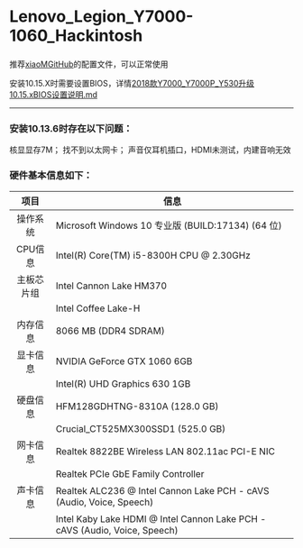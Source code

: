 # Lenovo_Legion_Y7000-1060_Hackintosh

###
推荐[xiaoMGitHub](https://github.com/xiaoMGitHub/LEGION_Y7000Series_Hackintosh_Clover)的配置文件，可以正常使用

安装10.15.X时需要设置BIOS，详情[2018款Y7000_Y7000P_Y530升级10.15.xBIOS设置说明.md](https://github.com/xiaoMGitHub/LEGION_Y7000Series_Hackintosh/blob/master/BIOS_Setup_Instructions.md)

------
### 安装10.13.6时存在以下问题：


核显显存7M；
找不到以太网卡；
声音仅耳机插口，HDMI未测试，内建音响无效

### 硬件基本信息如下：


|项目|信息|
|:-----:|-----|
|操作系统|Microsoft Windows 10 专业版 (BUILD:17134) (64 位)|
|CPU信息|Intel(R) Core(TM) i5-8300H CPU @ 2.30GHz|
|主板芯片组|Intel Cannon Lake HM370|
||Intel Coffee Lake-H|
|内存信息|8066 MB  (DDR4 SDRAM)|
|显卡信息|NVIDIA GeForce GTX 1060 6GB|
||Intel(R) UHD Graphics 630 1GB|
|硬盘信息|HFM128GDHTNG-8310A (128.0 GB)|
||Crucial_CT525MX300SSD1 (525.0 GB)|
|网卡信息|Realtek 8822BE Wireless LAN 802.11ac PCI-E NIC|
||Realtek PCIe GbE Family Controller|
|声卡信息|Realtek ALC236 @ Intel Cannon Lake PCH - cAVS (Audio, Voice, Speech)|
||Intel Kaby Lake HDMI @ Intel Cannon Lake PCH - cAVS (Audio, Voice, Speech)|

